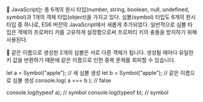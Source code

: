 🐥 JavaScript는 총 6개의 원시 타입(number, string, boolean, null, undefined, symbol)과 1개의 객체 타입(object)을 가지고 있다. 
심볼(symbol) 타입도 6개의 원시 타입 중 하나로, ES6 버전의 JavaScript에서 새롭게 추가되었다.
일반적으로 심볼 타입은 객체의 프로퍼티 키를 고유하게 설정함으로써 프로퍼티 키의 충돌을 방지하기 위해 사용된다. 

🐣 같은 이름으로 생성한 2개의 심볼은 서로 다른 객체가 됩니다.
생성될 때마다 유일한 키 값을 반환하기 때문에 같은 이름으로 인한 중복 문제를 회피할 수 있습니다.

let a = Symbol("apple"); // 새 심볼 생성
let b = Symbol("apple"); // 같은 이름으로 심볼 생성
console.log( a === b ); // false

console.log(typeof a); // symbol
console.log(typeof b); // symbol
